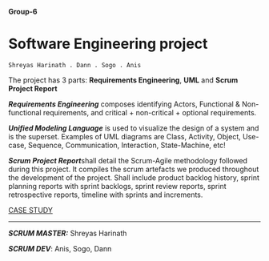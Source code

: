 **Group-6**

Software Engineering project
======================

```
Shreyas Harinath . Dann . Sogo . Anis
```

The project has 3 parts: **Requirements Engineering**, **UML** and **Scrum Project Report**

***Requirements Engineering*** composes identifying Actors, Functional & Non-functional requirements, and critical + non-critical + optional requirements.

***Unified Modeling Language*** is used to visualize the design of a system and is the superset. Examples of UML diagrams are Class, Activity, Object, Use-case, Sequence, Communication, Interaction, State-Machine, etc!

***Scrum Project Report***shall detail the Scrum-Agile methodology followed during this project. It  compiles the scrum artefacts we produced throughout the development of the project. Shall include product backlog history, sprint planning reports with sprint backlogs, sprint review reports, sprint retrospective reports, timeline with sprints and increments.


[CASE STUDY](https://ci.mines-stetienne.fr/cps2/course/softeng/case_study)

-------------

***SCRUM MASTER:*** Shreyas Harinath

***SCRUM DEV***: Anis, Sogo, Dann